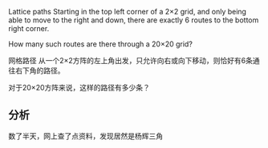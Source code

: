 Lattice paths
Starting in the top left corner of a 2×2 grid, and only being able to move to the right and down, there are exactly 6 routes to the bottom right corner.


How many such routes are there through a 20×20 grid?

网格路径
从一个2×2方阵的左上角出发，只允许向右或向下移动，则恰好有6条通往右下角的路径。


对于20×20方阵来说，这样的路径有多少条？

## 分析
数了半天，网上查了点资料，发现居然是杨辉三角

